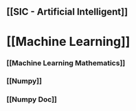 
## [[SIC - Artificial Intelligent]]


# [[Machine Learning]]
### [[Machine Learning Mathematics]] 

### [[Numpy]]
### [[Numpy Doc]]




